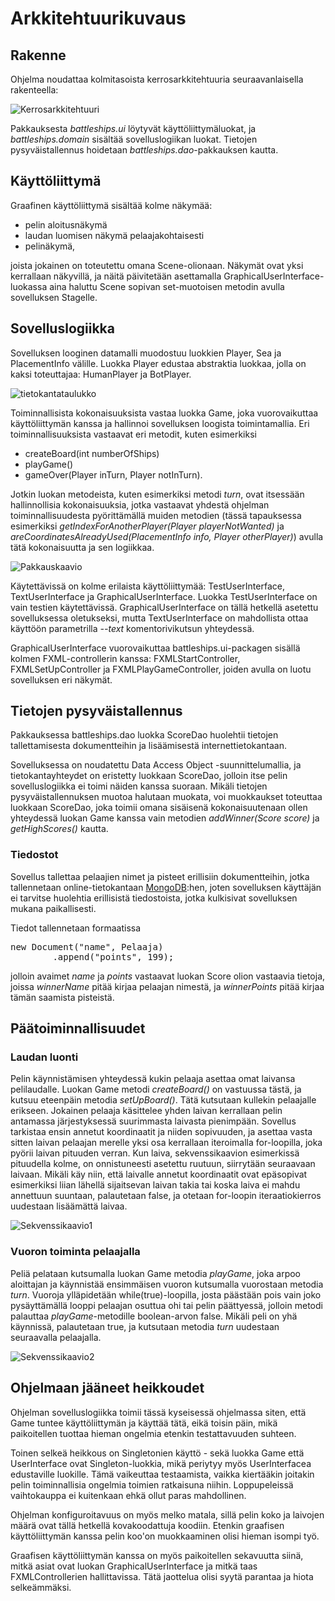 # Arkkitehtuurikuvaus
## Rakenne
Ohjelma noudattaa kolmitasoista kerrosarkkitehtuuria seuraavanlaisella rakenteella: 

![Kerrosarkkitehtuuri](https://github.com/laaksoma/ot-harjoitustyo/blob/master/Battleships/dokumentointi/kaaviot/pakkauskaavio.png)

Pakkauksesta _battleships.ui_ löytyvät käyttöliittymäluokat, ja _battleships.domain_ sisältää sovelluslogiikan luokat. 
Tietojen pysyväistallennus hoidetaan _battleships.dao_-pakkauksen kautta.

## Käyttöliittymä
Graafinen käyttöliittymä sisältää kolme näkymää:
 - pelin aloitusnäkymä
 - laudan luomisen näkymä pelaajakohtaisesti
 - pelinäkymä, 
 
joista jokainen on toteutettu omana Scene-olionaan. Näkymät ovat yksi kerrallaan näkyvillä, ja näitä päivitetään asettamalla GraphicalUserInterface-luokassa aina haluttu Scene sopivan set-muotoisen metodin avulla sovelluksen Stagelle. 

## Sovelluslogiikka 
Sovelluksen looginen datamalli muodostuu luokkien Player, Sea ja PlacementInfo välille. Luokka Player edustaa abstraktia luokkaa, jolla on kaksi toteuttajaa: HumanPlayer ja BotPlayer. 

![tietokantataulukko](https://github.com/laaksoma/ot-harjoitustyo/blob/master/Battleships/dokumentointi/kaaviot/datamalli-tietokantataulut.png)

Toiminnallisista kokonaisuuksista vastaa luokka Game, joka vuorovaikuttaa käyttöliittymän kanssa ja hallinnoi sovelluksen loogista toimintamallia. Eri toiminnallisuuksista vastaavat eri metodit, kuten esimerkiksi 

- createBoard(int numberOfShips)
- playGame()
- gameOver(Player inTurn, Player notInTurn). 

Jotkin luokan metodeista, kuten esimerkiksi metodi _turn_, ovat itsessään hallinnollisia kokonaisuuksia, jotka vastaavat yhdestä ohjelman toiminnallisuudesta pyörittämällä muiden metodien (tässä tapauksessa esimerkiksi _getIndexForAnotherPlayer(Player playerNotWanted)_ ja _areCoordinatesAlreadyUsed(PlacementInfo info, Player otherPlayer)_) avulla tätä kokonaisuutta ja sen logiikkaa. 

![Pakkauskaavio](https://github.com/laaksoma/ot-harjoitustyo/blob/master/Battleships/dokumentointi/kaaviot/sovelluslogiikka_laajempi.png)

Käytettävissä on kolme erilaista käyttöliittymää: TestUserInterface, TextUserInterface ja GraphicalUserInterface. Luokka TestUserInterface on vain testien käytettävissä. GraphicalUserInterface on tällä hetkellä asetettu sovelluksessa oletukseksi, mutta TextUserInterface on mahdollista ottaa käyttöön parametrilla _--text_ komentorivikutsun yhteydessä. 

GraphicalUserInterface vuorovaikuttaa battleships.ui-packagen sisällä kolmen FXML-controllerin kanssa: FXMLStartController, FXMLSetUpController ja FXMLPlayGameController, joiden avulla on luotu sovelluksen eri näkymät.

## Tietojen pysyväistallennus
Pakkauksessa battleships.dao luokka ScoreDao huolehtii tietojen tallettamisesta dokumentteihin ja lisäämisestä internettietokantaan. 

Sovelluksessa on noudatettu Data Access Object -suunnittelumallia, ja tietokantayhteydet on eristetty luokkaan ScoreDao, jolloin itse pelin sovelluslogiikka ei toimi näiden kanssa suoraan. Mikäli tietojen pysyväistallennuksen muotoa halutaan muokata, voi muokkaukset toteuttaa luokkaan ScoreDao, joka toimii omana sisäisenä kokonaisuutenaan ollen yhteydessä luokan Game kanssa vain metodien _addWinner(Score score)_ ja _getHighScores()_ kautta. 

### Tiedostot
Sovellus tallettaa pelaajien nimet ja pisteet erillisiin dokumentteihin, jotka tallennetaan online-tietokantaan [MongoDB](https://www.mongodb.com/):hen, joten sovelluksen käyttäjän ei tarvitse huolehtia erillisistä tiedostoista, jotka kulkisivat sovelluksen mukana paikallisesti. 

Tiedot tallennetaan formaatissa 
<pre>
new Document("name", Pelaaja)
        .append("points", 199);
</pre>

jolloin avaimet _name_ ja _points_ vastaavat luokan Score olion vastaavia tietoja, joissa _winnerName_ pitää kirjaa pelaajan nimestä, ja _winnerPoints_ pitää kirjaa tämän saamista pisteistä.

## Päätoiminnallisuudet
### Laudan luonti
Pelin käynnistämisen yhteydessä kukin pelaaja asettaa omat laivansa pelilaudalle. Luokan Game metodi _createBoard()_ on vastuussa tästä, ja kutsuu eteenpäin metodia _setUpBoard()_. Tätä kutsutaan kullekin pelaajalle erikseen. Jokainen pelaaja käsittelee yhden laivan kerrallaan pelin antamassa järjestyksessä suurimmasta laivasta pienimpään. Sovellus tarkistaa ensin annetut koordinaatit ja niiden sopivuuden, ja asettaa vasta sitten laivan pelaajan merelle yksi osa kerrallaan iteroimalla for-loopilla, joka pyörii laivan pituuden verran. Kun laiva, sekvenssikaavion esimerkissä pituudella kolme, on onnistuneesti asetettu ruutuun, siirrytään seuraavaan laivaan. Mikäli käy niin, että laivalle annetut koordinaatit ovat epäsopivat esimerkiksi liian lähellä sijaitsevan laivan takia tai koska laiva ei mahdu annettuun suuntaan, palautetaan false, ja otetaan for-loopin iteraatiokierros uudestaan lisäämättä laivaa.

![Sekvenssikaavio1](https://github.com/laaksoma/ot-harjoitustyo/blob/master/Battleships/dokumentointi/kaaviot/sekvenssikaavio_laivanasettaminenlaudalle.png)

### Vuoron toiminta pelaajalla
Peliä pelataan kutsumalla luokan Game metodia _playGame_, joka arpoo aloittajan ja käynnistää ensimmäisen vuoron kutsumalla vuorostaan metodia _turn_. Vuoroja ylläpidetään while(true)-loopilla, josta päästään pois vain joko pysäyttämällä looppi pelaajan osuttua ohi tai pelin päättyessä, jolloin metodi palauttaa _playGame_-metodille boolean-arvon false. Mikäli peli on yhä käynnissä, palautetaan true, ja kutsutaan metodia _turn_ uudestaan seuraavalla pelaajalla.

![Sekvenssikaavio2](https://github.com/laaksoma/ot-harjoitustyo/blob/master/Battleships/dokumentointi/kaaviot/sekvenssikaavio_vuoro.png)

## Ohjelmaan jääneet heikkoudet
Ohjelman sovelluslogiikka toimii tässä kyseisessä ohjelmassa siten, että Game tuntee käyttöliittymän ja käyttää tätä, eikä toisin päin, mikä paikoitellen tuottaa hieman ongelmia etenkin testattavuuden suhteen. 

Toinen selkeä heikkous on Singletonien käyttö - sekä luokka Game että UserInterface ovat Singleton-luokkia, mikä periytyy myös UserInterfacea edustaville luokille. Tämä vaikeuttaa testaamista, vaikka kiertääkin joitakin pelin toiminnallisia ongelmia toimien ratkaisuna niihin. Loppupeleissä vaihtokauppa ei kuitenkaan ehkä ollut paras mahdollinen. 

Ohjelman konfiguroitavuus on myös melko matala, sillä pelin koko ja laivojen määrä ovat tällä hetkellä kovakoodattuja koodiin. Etenkin graafisen käyttöliittymän kanssa pelin koo'on muokkaaminen olisi hieman isompi työ. 

Graafisen käyttöliittymän kanssa on myös paikoitellen sekavuutta siinä, mitkä asiat ovat luokan GraphicalUserInterface ja mitkä taas FXMLControllerien hallittavissa. Tätä jaottelua olisi syytä parantaa ja hiota selkeämmäksi. 
